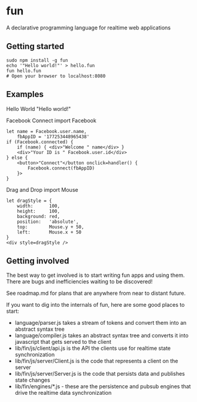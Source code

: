 fun
===
A declarative programming language for realtime web applications

Getting started
----------------------
	sudo npm install -g fun
	echo '"Hello world!"' > hello.fun
	fun hello.fun
	# Open your browser to localhost:8080

Examples
--------
Hello World
	"Hello world!"

Facebook Connect
	import Facebook

	let name = Facebook.user.name,
		fbAppID = '177253448965438'
	if (Facebook.connected) {
		if (name) { <div>"Welcome " name</div> }
		<div>"Your ID is " Facebook.user.id</div>
	} else {
		<button>"Connect"</button onclick=handler() {
			Facebook.connect(fbAppID)
		}>
	}

Drag and Drop
	import Mouse

	let dragStyle = {
		width:      100,
		height:     100,
		background: red,
		position:   'absolute',
		top:        Mouse.y + 50,
		left:       Mouse.x + 50
	}
	<div style=dragStyle />

Getting involved
----------------
The best way to get involved is to start writing fun apps and using them. There are bugs and inefficiencies waiting to be discovered!

See roadmap.md for plans that are anywhere from near to distant future.

If you want to dig into the internals of fun, here are some good places to start:
- language/parser.js takes a stream of tokens and convert them into an abstract syntax tree
- language/compiler.js takes an abstract syntax tree and converts it into javascript that gets served to the client
- lib/fin/js/client/api.js is the API the clients use for realtime state synchronization
- lib/fin/js/server/Client.js is the code that represents a client on the server
- lib/fin/js/server/Server.js is the code that persists data and publishes state changes
- lib/fin/engines/*.js - these are the persistence and pubsub engines that drive the realtime data synchronization
